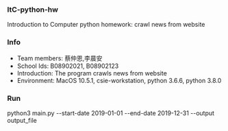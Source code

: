 ### ItC-python-hw
Introduction to Computer python homework: crawl news from website 

### Info
* Team members: 蔡仲恩,李晨安
* School Ids: B08902021, B08902123
* Introduction: The program crawls news from website
* Environment: MacOS 10.5.1, csie-workstation, python 3.6.6, python 3.8.0

### Run
python3 main.py --start-date 2019-01-01 --end-date 2019-12-31 --output output_file
